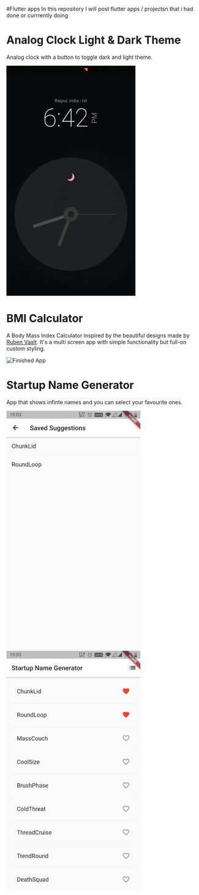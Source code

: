 #Flutter apps
In this repository I will post flutter apps / projectsn that i had done or currrently doing
# Analog Clock Light & Dark Theme
Analog clock with a button to toggle dark and light theme.

<img height= 600 src=https://github.com/rishimish/flutter_projects/blob/master/Assets/analog%20clock/analog_gif.gif>

# BMI Calculator  
A Body Mass Index Calculator inspired by the beautiful designs made by [Ruben Vaalt](https://dribbble.com/shots/4585382-Simple-BMI-Calculator). It's a multi screen app with simple functionality but full-on custom styling. 

![Finished App](https://github.com/londonappbrewery/Images/blob/master/bmi-calc-demo.gif)

# Startup Name Generator

App that shows infinte names and you can select your favourite ones.

<img width=350 src=https://github.com/rishimish/flutter_projects/blob/master/Assets/startup_namer/favourite_screen.jpeg>  <img width=350 src=https://github.com/rishimish/flutter_projects/blob/master/Assets/startup_namer/front.jpeg>
